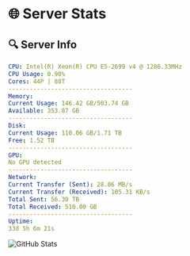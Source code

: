 # 🌐 Server Stats
## 🔍 Server Info
```yaml
CPU: Intel(R) Xeon(R) CPU E5-2699 v4 @ 1286.33MHz
CPU Usage: 0.90%
Cores: 44P | 88T
-----------------------------------
Memory:
Current Usage: 146.42 GB/503.74 GB
Available: 353.87 GB
-----------------------------------
Disk:
Current Usage: 110.06 GB/1.71 TB
Free: 1.52 TB
-----------------------------------
GPU:
No GPU detected
-----------------------------------
Network:
Current Transfer (Sent): 28.06 MB/s
Current Transfer (Received): 105.31 KB/s
Total Sent: 56.30 TB
Total Received: 510.00 GB
-----------------------------------
Uptime:
33d 5h 6m 21s
```
![GitHub Stats](https://img.shields.io/badge/Updated-2025-04-10_02:29:10-blue)